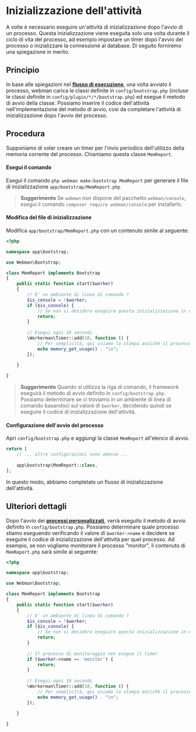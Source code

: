 # Inizializzazione dell'attività

A volte è necessario eseguire un'attività di inizializzazione dopo l'avvio di un processo. Questa inizializzazione viene eseguita solo una volta durante il ciclo di vita del processo, ad esempio impostare un timer dopo l'avvio del processo o inizializzare la connessione al database. Di seguito forniremo una spiegazione in merito.

## Principio
In base alle spiegazioni nel **[flusso di esecuzione](process.md)**, una volta avviato il processo, webman carica le classi definite in `config/bootstrap.php` (incluse le classi definite in `config/plugin/*/*/bootstrap.php`) ed esegue il metodo di avvio della classe. Possiamo inserire il codice dell'attività nell'implementazione del metodo di avvio, così da completare l'attività di inizializzazione dopo l'avvio del processo.

## Procedura
Supponiamo di voler creare un timer per l'invio periodico dell'utilizzo della memoria corrente del processo. Chiamiamo questa classe `MemReport`.

#### Esegui il comando
Esegui il comando `php webman make:bootstrap MemReport` per generare il file di inizializzazione `app/bootstrap/MemReport.php`

> **Suggerimento**
> Se `webman` non dispone del pacchetto `webman/console`, esegui il comando `composer require webman/console` per installarlo.

#### Modifica del file di inizializzazione
Modifica `app/bootstrap/MemReport.php` con un contenuto simile al seguente:
```php
<?php

namespace app\bootstrap;

use Webman\Bootstrap;

class MemReport implements Bootstrap
{
    public static function start($worker)
    {
        // E' un ambiente di linea di comando ?
        $is_console = !$worker;
        if ($is_console) {
            // Se non si desidera eseguire questa inizializzazione in un ambiente di linea di comando, basta restituire qui.
            return;
        }
        
        // Esegui ogni 10 secondi
        \Workerman\Timer::add(10, function () {
            // Per semplicità, qui usiamo la stampa anziché il processo di invio.
            echo memory_get_usage() . "\n";
        });
        
    }

}
```

> **Suggerimento**
> Quando si utilizza la riga di comando, il framework eseguirà il metodo di avvio definito in `config/bootstrap.php`. Possiamo determinare se ci troviamo in un ambiente di linea di comando basandoci sul valore di `$worker`, decidendo quindi se eseguire il codice di inizializzazione dell'attività.

#### Configurazione dell'avvio del processo
Apri `config/bootstrap.php` e aggiungi la classe `MemReport` all'elenco di avvio.
```php
return [
    // ... altre configurazioni sono omesse ...
    
    app\bootstrap\MemReport::class,
];
```

In questo modo, abbiamo completato un flusso di inizializzazione dell'attività.

## Ulteriori dettagli
Dopo l'avvio dei **[processi personalizzati](../process.md)**, verrà eseguito il metodo di avvio definito in `config/bootstrap.php`. Possiamo determinare quale processo stiamo eseguendo verificando il valore di `$worker->name` e decidere se eseguire il codice di inizializzazione dell'attività per quel processo. Ad esempio, se non vogliamo monitorare il processo "monitor", il contenuto di `MemReport.php` sarà simile al seguente:
```php
<?php

namespace app\bootstrap;

use Webman\Bootstrap;

class MemReport implements Bootstrap
{
    public static function start($worker)
    {
        // E' un ambiente di linea di comando ?
        $is_console = !$worker;
        if ($is_console) {
            // Se non si desidera eseguire questa inizializzazione in un ambiente di linea di comando, basta restituire qui.
            return;
        }
        
        // Il processo di monitoraggio non esegue il timer
        if ($worker->name == 'monitor') {
            return;
        }
        
        // Esegui ogni 10 secondi
        \Workerman\Timer::add(10, function () {
            // Per semplicità, qui usiamo la stampa anziché il processo di invio
            echo memory_get_usage() . "\n";
        });
        
    }

}
```
